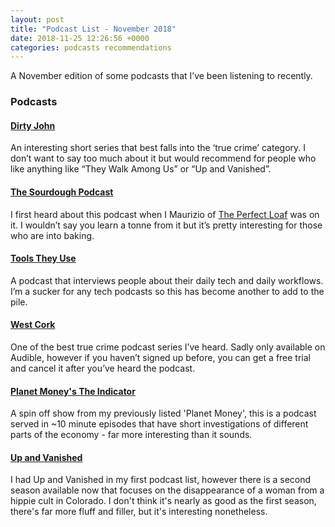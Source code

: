 ```yaml
---
layout: post
title: "Podcast List - November 2018"
date: 2018-11-25 12:26:56 +0000
categories: podcasts recommendations
---
```


A November edition of some podcasts that I’ve been listening to recently.

### Podcasts 

#### [Dirty John](http://www.bravotv.com/dirty-john)
An interesting short series that best falls into the ‘true crime’ category. I don’t want to say too much about it but would recommend for people who like anything like “They Walk Among Us” or “Up and Vanished”.

#### [The Sourdough Podcast](https://www.thesourdoughpodcast.com)
I first heard about this podcast when I Maurizio of [The Perfect Loaf](https://www.theperfectloaf.com) was on it. I wouldn’t say you learn a tonne from it but it’s pretty interesting for those who are into baking.

#### [Tools They Use](https://www.keepproductive.com/)
A podcast that interviews people about their daily tech and daily workflows. I’m a sucker for any tech podcasts so this has become another to add to the pile.

#### [West Cork](https://www.amazon.com/West-Cork/dp/B0792BWQWT) 
One of the best true crime podcast series I’ve heard. Sadly only available on Audible, however if you haven’t signed up before, you can get a free trial and cancel it after you’ve heard the podcast.

#### [Planet Money's The Indicator](https://www.npr.org/sections/money/567724614/the-indicator)
A spin off show from my previously listed 'Planet Money', this is a podcast served in ~10 minute episodes that have short investigations of different parts of the economy - far more interesting than it sounds.

#### [Up and Vanished](https://upandvanished.com/)
I had Up and Vanished in my first podcast list, however there is a second season available now that focuses on the disappearance of a woman from a hippie cult in Colorado. I don't think it's nearly as good as the first season, there's far more fluff and filler, but it's interesting nonetheless. 